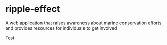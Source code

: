 # ripple-effect
A web application that raises awareness about marine conservation efforts and provides resources for individuals to get involved

Test